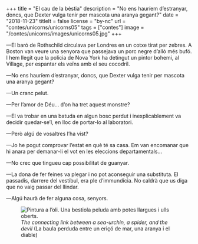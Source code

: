 +++
title = "El cau de la bèstia"
description = "No ens hauríem d’estranyar, doncs, que Dexter vulga tenir per mascota una aranya gegant?"
date = "2018-11-23"
titleIt = false
license = "by-nc"
url = "contes/unicorns/unicorns05"
tags = ["contes"]
image = "/contes/unicorns/images/unicorns05.jpg"
+++

—El baró de Rothschild circulava per Londres en un cotxe tirat per zebres. A Boston van veure una senyora que passejava un porc negre d’allò més bufó. I hem llegit que la policia de Nova York ha detingut un pintor bohemi, al Village, per espantar els veïns amb el seu cocodril.

—No ens hauríem d’estranyar, doncs, que Dexter vulga tenir per mascota una aranya gegant?

—Un cranc pelut.

—Per l’amor de Déu… d’on ha tret aquest monstre?

—El va trobar en una batuda en algun bosc perdut i inexplicablement va decidir quedar-se’l, en lloc de portar-lo al laboratori.

—Però algú de vosaltres l’ha vist?

—Jo he pogut comprovar l’estat en què té sa casa. Em van encomanar que hi anara per demanar-li el vot en les eleccions departamentals…

—No crec que tingueu cap possibilitat de guanyar.

—La dona de fer feines va plegar i no pot aconseguir una substituta. El passadís, darrere del vestíbul, era ple d’immundícia. No caldrà que us diga que no vaig passar del llindar.

—Algú haurà de fer alguna cosa, senyors.

<figure class="illustration"><img src="/contes/unicorns/images/unicorns05.jpg" alt="Pintura a l’oli. Una bestiola peluda amb potes llargues i ulls oberts."><figcaption><em>The connecting link between a sea-urchin, a spider, and the devil</em> (La baula perduda entre un eriçó de mar, una aranya i el diable)</figcaption></figure>

